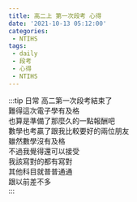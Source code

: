 ```yaml
---
title: 高二上 第一次段考 心得
date: '2021-10-13 05:12:00'
categories:
 - NTIHS
tags:
 - daily
 - 段考
 - 心得
 - NTIHS
---
```


:::tip 日常
高二第一次段考結束了\
難得這次電子學有及格\
也算是準備了那麼久的一點報酬吧\
數學也考贏了跟我比較要好的兩位朋友\
雖然數學沒有及格\
不過我覺得還可以接受\
我該寫對的都有寫對\
其他科目就普普通通\
跟以前差不多\
:::